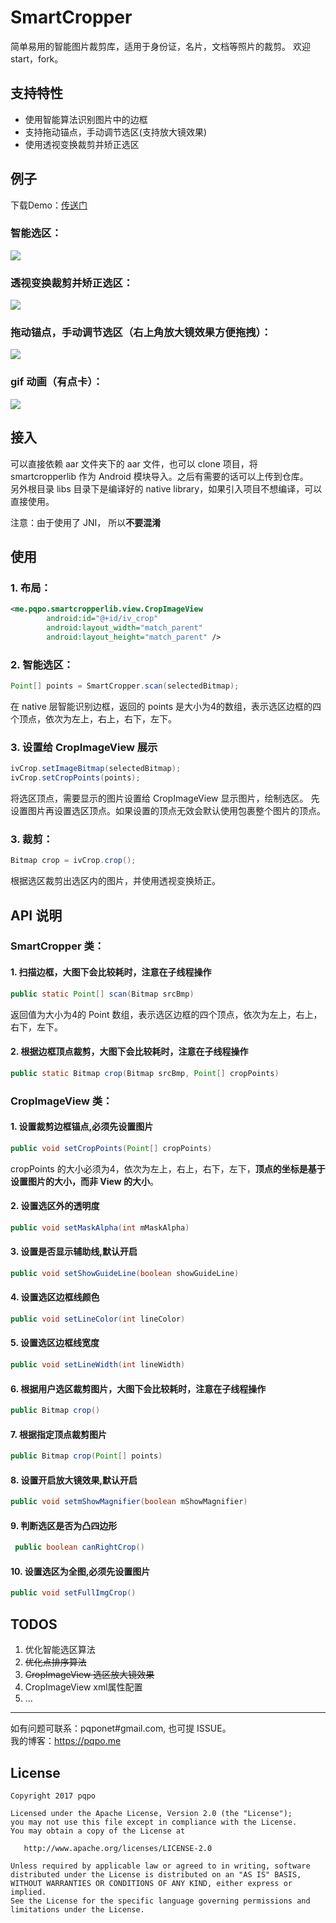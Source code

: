 # SmartCropper

简单易用的智能图片裁剪库，适用于身份证，名片，文档等照片的裁剪。 欢迎 start，fork。

## 支持特性

- 使用智能算法识别图片中的边框  
- 支持拖动锚点，手动调节选区(支持放大镜效果)  
- 使用透视变换裁剪并矫正选区

## 例子
下载Demo：[传送门](art/SmartCropperSampleV5.apk)

### 智能选区：

![](art/smart_crop_1.png)

### 透视变换裁剪并矫正选区：

![](art/cropped_1.png)


### 拖动锚点，手动调节选区（右上角放大镜效果方便拖拽）：

![](art/advance_crop_1.png)

### gif 动画（有点卡）：

![](art/smartcropper_1.gif)


## 接入

可以直接依赖 aar 文件夹下的 aar 文件，也可以 clone 项目，将 smartcropperlib 作为 Android 模块导入。之后有需要的话可以上传到仓库。   
另外根目录 libs 目录下是编译好的 native library，如果引入项目不想编译，可以直接使用。

注意：由于使用了 JNI， 所以**不要混淆**

## 使用  

### 1. 布局：  
```xml
<me.pqpo.smartcropperlib.view.CropImageView   
        android:id="@+id/iv_crop"  
        android:layout_width="match_parent" 
        android:layout_height="match_parent" />  
```  

### 2. 智能选区：    

```java  
Point[] points = SmartCropper.scan(selectedBitmap);    
```  
在 native 层智能识别边框，返回的 points 是大小为4的数组，表示选区边框的四个顶点，依次为左上，右上，右下，左下。 

### 3. 设置给 CropImageView 展示

```java
ivCrop.setImageBitmap(selectedBitmap);
ivCrop.setCropPoints(points);    
```
将选区顶点，需要显示的图片设置给 CropImageView 显示图片，绘制选区。 先设置图片再设置选区顶点。如果设置的顶点无效会默认使用包裹整个图片的顶点。

### 3. 裁剪：

```java  
Bitmap crop = ivCrop.crop();  
```  
根据选区裁剪出选区内的图片，并使用透视变换矫正。

## API 说明

### SmartCropper 类：

#### 1. 扫描边框，大图下会比较耗时，注意在子线程操作

```java
public static Point[] scan(Bitmap srcBmp)
``` 
返回值为大小为4的 Point 数组，表示选区边框的四个顶点，依次为左上，右上，右下，左下。

#### 2. 根据边框顶点裁剪，大图下会比较耗时，注意在子线程操作

```java
public static Bitmap crop(Bitmap srcBmp, Point[] cropPoints)
```

### CropImageView 类：

#### 1. 设置裁剪边框锚点,必须先设置图片
```java
public void setCropPoints(Point[] cropPoints)  
```  
cropPoints 的大小必须为4，依次为左上，右上，右下，左下，**顶点的坐标是基于设置图片的大小，而非 View 的大小**。

#### 2. 设置选区外的透明度
```java
public void setMaskAlpha(int mMaskAlpha)
```

#### 3. 设置是否显示辅助线,默认开启
```java
public void setShowGuideLine(boolean showGuideLine)
```
#### 4. 设置选区边框线颜色
```java
public void setLineColor(int lineColor)
```
#### 5. 设置选区边框线宽度

```java
public void setLineWidth(int lineWidth)
```

#### 6. 根据用户选区裁剪图片，大图下会比较耗时，注意在子线程操作

```java
public Bitmap crop()
```

#### 7. 根据指定顶点裁剪图片

```java
public Bitmap crop(Point[] points)
```

#### 8. 设置开启放大镜效果,默认开启
```java
public void setmShowMagnifier(boolean mShowMagnifier)
```  

#### 9. 判断选区是否为凸四边形
```java
 public boolean canRightCrop()
```  

#### 10. 设置选区为全图,必须先设置图片
```java
public void setFullImgCrop()
```  


## TODOS

1. 优化智能选区算法
2. ~~优化点排序算法~~
3. ~~CropImageView 选区放大镜效果~~
4. CropImageView xml属性配置
5. ...

---
如有问题可联系：pqponet#gmail.com, 也可提 ISSUE。  
我的博客：https://pqpo.me  


License
-------

    Copyright 2017 pqpo

    Licensed under the Apache License, Version 2.0 (the "License");
    you may not use this file except in compliance with the License.
    You may obtain a copy of the License at

       http://www.apache.org/licenses/LICENSE-2.0

    Unless required by applicable law or agreed to in writing, software
    distributed under the License is distributed on an "AS IS" BASIS,
    WITHOUT WARRANTIES OR CONDITIONS OF ANY KIND, either express or implied.
    See the License for the specific language governing permissions and
    limitations under the License.




